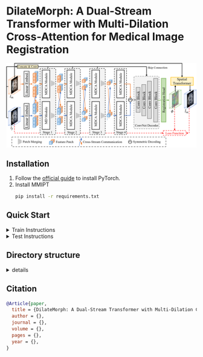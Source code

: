 # DilateMorph: A Dual-Stream Transformer with Multi-Dilation Cross-Attention for Medical Image Registration

 <img src="docs/imgs/dilatemorph.png" width = "800"  align=center />


## Installation

1. Follow the [official guide](https://pytorch.org/get-started/locally/) to install PyTorch.
2. Install MMIPT
   ```bash
   pip install -r requirements.txt
   ```


## Quick Start

<details>
<summary>Train Instructions</summary>

You can use the following commands to train a model with cpu or single/multiple GPUs.

```shell
# cpu train
CUDA_VISIBLE_DEVICES=-1 python tools/train.py configs/registration/transmorph/transmorph_ixi_atlas-to-scan_160x192x224.py

# single-gpu train
python tools/train.py configs/registration/transmorph/transmorph_ixi_atlas-to-scan_160x192x224.py

# multi-gpu train
./tools/dist_train.sh configs/registration/transmorph/transmorph_ixi_atlas-to-scan_160x192x224.py 4
```
</details>

<details>
<summary>Test Instructions</summary>

You can use the following commands to test a model with cpu or single/multiple GPUs.

```shell
# cpu test
CUDA_VISIBLE_DEVICES=-1 python tools/test.py configs/registration/transmorph/transmorph_ixi_atlas-to-scan_160x192x224.py path/to/checkpoint.pth

# single-gpu test
python tools/test.py configs/registration/transmorph/transmorph_ixi_atlas-to-scan_160x192x224.py path/to/checkpoint.pth

# multi-gpu test
./tools/dist_test.sh configs/registration/transmorph/transmorph_ixi_atlas-to-scan_160x192x224.py path/to/checkpoint.pth 4
```
</details>


## Directory structure

<details>
<summary>details</summary>

```bash
├── configs                                 Commonly used base config file.
├── demo
│   ├── mmipt_demo.py           General demo script
├── mmipt
│   ├── datasets
│   │   ├── __init__.py
│   │   ├── datasets.py                     Customize your dataset here
│   │   └── transforms.py                   Customize your data transform here
│   ├── engine
│   │   ├── __init__.py
│   │   ├── hooks.py                        Customize your hooks here
│   │   ├── optimizers.py                   Less commonly used. Customize your optimizer here
│   │   ├── optim_wrappers.py               Less commonly used. Customize your optimizer wrapper here
│   │   ├── optim_wrapper_constructors.py   Less commonly used. Customize your optimizer wrapper constructor here
│   │   └── schedulers.py                   Customize your lr/momentum scheduler here
│   ├── evaluation
│   │   ├── __init__.py
│   │   ├── evaluator.py                    Less commonly used. Customize your evaluator here
│   │   └── metrics.py                      Customize your metric here.
│   ├── infer
│   │   ├── inference.py                    Used for demo script. Customize your inferencer here
│   │   └── __init__.py
│   ├── __init__.py
│   ├── models
│   │   ├── __init__.py
│   │   ├── model.py                        Customize your model here.
│   │   ├── weight_init.py                  Less commonly used here. Customize your initializer here.
│   │   └── wrappers.py                     Less commonly used here. Customize your wrapper here.
│   ├── registry.py
│   └── version.py
├── tools                                   General train/test script
```
</details>


## Citation

```bibtex
@Article{paper,
  title = {DilateMorph: A Dual-Stream Transformer with Multi-Dilation Cross-Attention for Medical Image Registration},
  author = {},
  journal = {},
  volume = {},
  pages = {},
  year = {},
}
```
